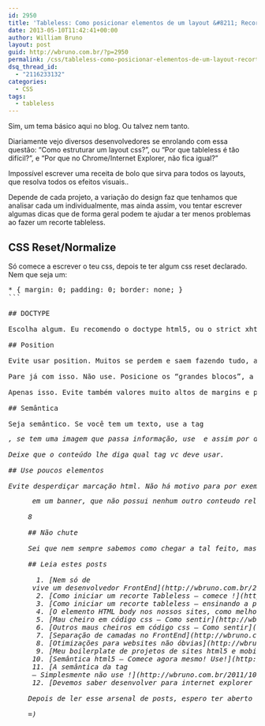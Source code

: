 ```yaml
---
id: 2950
title: 'Tableless: Como posicionar elementos de um layout &#8211; Recorte CSS'
date: 2013-05-10T11:42:41+00:00
author: William Bruno
layout: post
guid: http://wbruno.com.br/?p=2950
permalink: /css/tableless-como-posicionar-elementos-de-um-layout-recorte-css/
dsq_thread_id:
  - "2116233132"
categories:
  - CSS
tags:
  - tableless
---
```

Sim, um tema básico aqui no blog. Ou talvez nem tanto.
  
Diariamente vejo diversos desenvolvedores se enrolando com essa questão: &#8220;Como estruturar um layout css?&#8221;, ou &#8220;Por que tableless é tão difícil?&#8221;, e &#8220;Por que no Chrome/Internet Explorer, não fica igual?&#8221;

<!--more-->


  
Impossível escrever uma receita de bolo que sirva para todos os layouts, que resolva todos os efeitos visuais..
  
Depende de cada projeto, a variação do design faz que tenhamos que analisar cada um individualmente, mas ainda assim, vou tentar escrever algumas dicas que de forma geral podem te ajudar a ter menos problemas ao fazer um recorte tableless.

## CSS Reset/Normalize

Só comece a escrever o teu css, depois te ter algum css reset declarado. Nem que seja um:

<pre class="css">* { margin: 0; padding: 0; border: none; }
```

## DOCTYPE

Escolha algum. Eu recomendo o doctype html5, ou o strict xhtml.

## Position

Evite usar position. Muitos se perdem e saem fazendo tudo, absolutamente tudo com position: absolute;
  
Pare já com isso. Não use. Posicione os &#8220;grandes blocos&#8221;, a estrutura do layout, ou seja, topo, conteudo , colunas e rodapé, com float, margin e clear.

Apenas isso. Evite também valores muito altos de margins e paddings.

## Semântica

Seja semântico. Se você tem um texto, use a tag <var><p></var>, se tem uma imagem que passa informação, use <var><img /></var> e assim por diante.
  
Deixe que o conteúdo lhe diga qual tag vc deve usar.

## Use poucos elementos

Evite desperdiçar marcação html. Não há motivo para por exemplo, usar uma tag <var><figure></var> em um banner, que não possui nenhum outro conteudo relacionado na pagina, e não possui uma legenda. Use o bom senso.
  
8

## Não chute

Sei que nem sempre sabemos como chegar a tal feito, mas não fique chutando regras css e elementos html. Limpe eles depois. Não deixe regras css inúteis nos teus elementos.

## Leia estes posts

  1. [Nem só de <div> vive um desenvolvedor FrontEnd](http://wbruno.com.br/2011/05/17/nem-so-de-div-vive-um-desenvolvedor-frontend/)
  2. [Como iniciar um recorte Tableless – comece !](http://wbruno.com.br/2011/10/10/como-iniciar-um-recorte-tableless-comece/)
  3. [Como iniciar um recorte tableless – ensinando a pensar](http://wbruno.com.br/2011/10/18/como-iniciar-um-recorte-tableless-ensinando-pensar/)
  4. [O elemento HTML body nos nossos sites, como melhor aproveitá-lo.](http://wbruno.com.br/2012/03/01/elemento-body-nos-nossos-sites-como-melhor-aproveita-lo/)
  5. [Mau cheiro em código css – Como sentir](http://wbruno.com.br/2012/03/16/mau-cheiro-em-codigo-css-como-sentir/)
  6. [Outros maus cheiros em código css – Como sentir](http://wbruno.com.br/2012/08/22/como-sentir-mau-cheiro-em-codigo-css/)
  7. [Separação de camadas no FrontEnd](http://wbruno.com.br/2013/05/09/separacao-de-camadas-no-frontend/)
  8. [Otimizações para websites não óbvias](http://wbruno.com.br/2013/03/08/otimizacoes-para-websites-nao-obvias/)
  9. [Meu boilerplate de projetos de sites html5 e mobile](http://wbruno.com.br/2013/02/18/meu-boilerplate-de-projetos-de-sites-html5-e-mobile/)
 10. [Semântica html5 – Comece agora mesmo! Use!](http://wbruno.com.br/2012/08/14/semantica-html5/)
 11. [A semântica da tag <br /> – Simplesmente não use !](http://wbruno.com.br/2011/10/04/semantica-da-tag-br/)
 12. [Devemos saber desenvolver para internet explorer [ie]!](http://wbruno.com.br/2011/08/05/devemos-saber-desenvolver-para-internet-explorer-ie/)

Depois de ler esse arsenal de posts, espero ter aberto a sua mente para que você comece a criticar a forma com que vc vinha fazendo sites até hoje, e passe para o próximo nível, desenvolvendo em menos tempo, e com muito mais qualidade.

=)